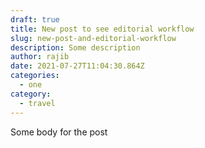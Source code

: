 ```yaml
---
draft: true
title: New post to see editorial workflow
slug: new-post-and-editorial-workflow
description: Some description
author: rajib
date: 2021-07-27T11:04:30.864Z
categories:
  - one
category:
  - travel
---
```

Some body for the post